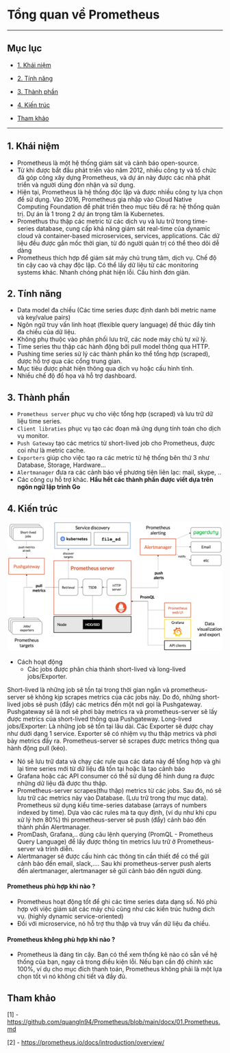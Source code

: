 # Tổng quan về Prometheus 

---

## Mục lục 

* [1. Khái niệm](#1)

* [2. Tính năng](#2)

* [3. Thành phần](#3)

* [4. Kiến trúc](#4)

* [Tham khảo](#tk)

--- 

<a name = '1'></a>
## 1. Khái niệm

- Prometheus là một hệ thống giám sát và cảnh báo open-source.
- Từ khi được bắt đầu phảt triển vào năm 2012, nhiều công ty và tổ chức đã góp công xây dựng Prometheus, và dự án này được các nhà phát triển và người dùng đón nhận và sử dụng. 
- Hiện tại, Prometheus là hệ thống độc lập và được nhiều công ty lựa chọn để sử dụng. Vào 2016, Prometheus gia nhập vào Cloud Native Computing Foundation để phát triển theo mục tiêu đề ra: hệ thống quản trị. Dự án là 1 trong 2 dự án trọng tâm là Kubernetes.
- Promethus thu thập các metric từ các dịch vụ và lưu trữ trong time-series database, cung cấp khả năng giám sát real-time của dynamic cloud và container-based microservices, services, applications. Các dữ liệu đều được gắn mốc thời gian, từ đó người quản trị có thể theo dõi dễ dàng  
- Prometheus thích hợp để giám sát máy chủ trung tâm, dịch vụ. Chế độ tin cậy cao và chạy độc lập. Có thể lấy dữ liệu từ các monitoring systems khác. Nhanh chóng phát hiện lỗi. Cấu hình đơn giản.

<a name = '2'></a>
## 2.  Tính năng 

- Data model đa chiều (Các time series được định danh bởi metric name và key/value pairs)
- Ngôn ngữ truy vấn linh hoạt (flexible query language) để thúc đẩy tính đa chiều của dữ liệu.
- Không phụ thuộc vào phân phối lưu trữ, các node máy chủ tự xử lý.
- Time series thu thập các hành động bởi pull model thông qua HTTP.
- Pushing time series sử lý các thành phần ko thể tổng hợp (scraped), được hỗ trợ qua các cổng trung gian.
- Mục tiêu được phát hiện thông qua dịch vụ hoặc cấu hình tĩnh.
- Nhiều chế độ đồ họa và hỗ trợ dashboard.

<a name = '3'></a>
## 3. Thành phần

- `Prometheus server` phục vụ cho việc tổng hợp (scraped) và lưu trữ dữ liệu time series. 
- `Client libraties` phục vụ tạo các đoạn mã ứng dụng tính toán cho dịch vụ monitor.
- `Push Gateway` tạo các metrics từ short-lived job cho Prometheus, được coi như là metric cache.
- `Exporters` giúp cho việc tạo ra các metric từ hệ thống bên thứ 3 như Database, Storage, Hardware...
- `Alertmanager` đưa ra các cảnh báo về phương tiện liên lạc: mail, skype, .. 
- Các công cụ hỗ trợ khác. 
**Hầu hết các thành phần được viết dựa trên ngôn ngữ lập trình Go**

<a name = '4'></a>
## 4. Kiến trúc

![1](/image/2021-04-26_14-27-32.png)

- Cách hoạt động 
    - Các jobs được phân chia thành short-lived và long-lived jobs/Exporter.

Short-lived là những job sẽ tồn tại trong thời gian ngắn và prometheus-server sẽ không kịp scrapes metrics của các jobs này. Do đó, những short-lived jobs sẽ push (đẩy) các metrics đến một nơi gọi là Pushgateway. Pushgateway sẽ là nơi sẽ phơi bày metrics ra và prometheus-server sẽ lấy được metrics của short-lived thông qua Pushgateway.
Long-lived jobs/Exporter: Là những job sẽ tồn tại lâu dài. Các Exporter sẽ được chạy như dưới dạng 1 service. Exporter sẽ có nhiệm vụ thu thập metrics và phơi bày metrics đấy ra. Prometheus-server sẽ scrapes được metrics thông qua hành động pull (kéo).
-  Nó sẽ lưu trữ data và chạy các rule qua các data này để tổng hợp và ghi lại time series mới từ dữ liệu đã tồn tại hoặc là tạo cảnh báo
- Grafana hoặc các API consumer có thể sử dụng để hình dung ra được những dữ liệu đã được thu thập. 
- Prometheus-server scrapes(thu thập) metrics từ các jobs. Sau đó, nó sẽ lưu trữ các metrics này vào Database. (Lưu trữ trong thư mục data). Prometheus sử dụng kiểu time-series database (arrays of numbers indexed by time). Dựa vào các rules mà ta quy định, (ví dụ như khi cpu xử lý hơn 80%) thì prometheus-server sẽ push (đẩy) cảnh báo đến thành phần Alertmanager.
- PromDash, Grafana,.. dùng câu lệnh querying (PromQL - Prometheus Query Language) để lấy được thông tin metrics lưu trữ ở Prometheus-server và trình diễn.
- Alertmanager sẽ được cấu hình các thông tin cần thiết để có thể gửi cảnh bảo đến email, slack,.... Sau khi prometheus-server push alerts đến alertmanager, alertmanager sẽ gửi cảnh báo đến người dùng.

#### Prometheus phù hợp khi nào ?
- Prometheus hoạt động tốt để ghi các time series data dạng số. Nó phù hợp với việc giám sát các máy chủ cũng như các kiến trúc hướng dich vụ. (highly dynamic service-oriented)
- Đối với microservice, nó hỗ trợ thu thập và truy vấn dữ liệu đa chiều.

#### Prometheus không phù hợp khi nào ?
- Prometheus là đáng tin cậy. Bạn có thể xem thống kê nào có sẵn về hệ thống của bạn, ngay cả trong điều kiện lỗi. Nếu bạn cần độ chính xác 100%, ví dụ cho mục đích thanh toán, Prometheus không phải là một lựa chọn tốt vì nó không chi tiết và đầy đủ.

<a name = 'tk'></a>
## Tham khảo 

[1] - https://github.com/quangln94/Prometheus/blob/main/docx/01.Prometheus.md

[2] - https://prometheus.io/docs/introduction/overview/
